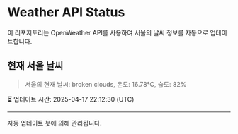 
# Weather API Status

이 리포지토리는 OpenWeather API를 사용하여 서울의 날씨 정보를 자동으로 업데이트합니다.

## 현재 서울 날씨
> 서울의 현재 날씨: broken clouds, 온도: 16.78°C, 습도: 82%

⏳ 업데이트 시간: 2025-04-17 22:12:30 (UTC)

---
자동 업데이트 봇에 의해 관리됩니다.
